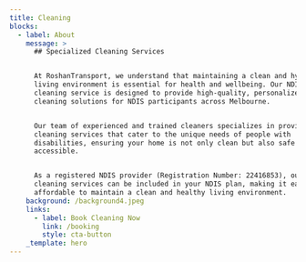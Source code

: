 ```yaml
---
title: Cleaning
blocks:
  - label: About
    message: >
      ## Specialized Cleaning Services


      At RoshanTransport, we understand that maintaining a clean and hygienic
      living environment is essential for health and wellbeing. Our NDIS
      cleaning service is designed to provide high-quality, personalized
      cleaning solutions for NDIS participants across Melbourne.


      Our team of experienced and trained cleaners specializes in providing
      cleaning services that cater to the unique needs of people with
      disabilities, ensuring your home is not only clean but also safe and
      accessible.


      As a registered NDIS provider (Registration Number: 22416853), our
      cleaning services can be included in your NDIS plan, making it easy and
      affordable to maintain a clean and healthy living environment.
    background: /background4.jpeg
    links:
      - label: Book Cleaning Now
        link: /booking
        style: cta-button
    _template: hero
---
```


